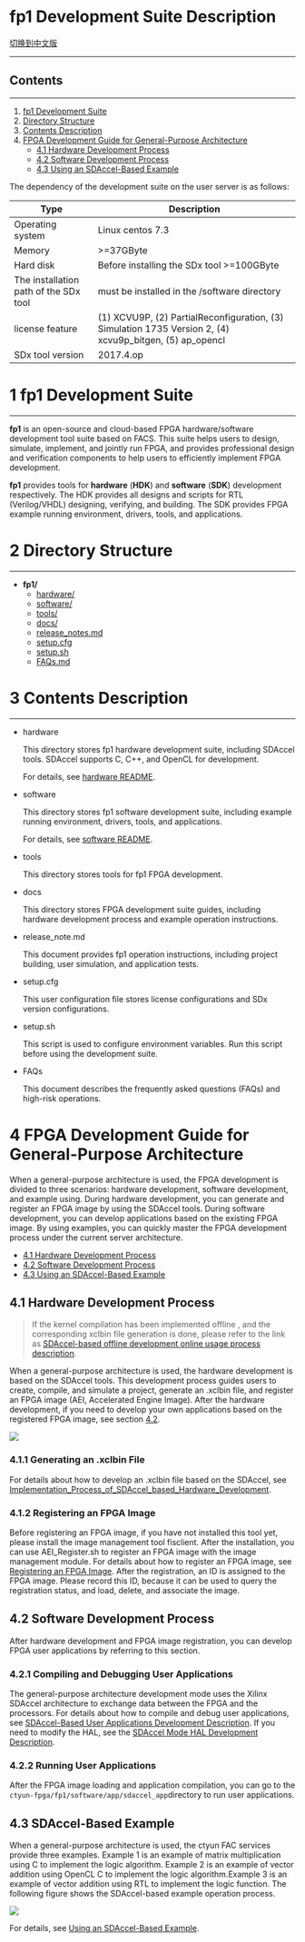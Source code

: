 # fp1 Development Suite Description

[切换到中文版](./README_CN.md)

---

## Contents
-------
1. [fp1 Development Suite](#sec-1)
2. [Directory Structure](#sec-2)
3. [Contents Description](#sec-3)
4. [FPGA Development Guide for General-Purpose Architecture](#sec_3)
   * [4.1 Hardware Development Process](#sec_3_1)
   * [4.2 Software Development Process](#sec_3_2)
   * [4.3 Using an SDAccel-Based Example](#sec_3_3)

The dependency of the development suite on the user server is as follows:

| Type                                  | Description                              |
| ------------------------------------- | ---------------------------------------- |
| Operating system                      | Linux centos 7.3                         |
| Memory                                | >=37GByte                                |
| Hard disk                             | Before installing the SDx tool >=100GByte |
| The installation path of the SDx tool | must be installed in the /software directory |
| license feature                       | (1) XCVU9P, (2) PartialReconfiguration, (3) Simulation 1735 Version 2, (4) xcvu9p_bitgen, (5) ap_opencl |
| SDx tool version                      | 2017.4.op                                |

<a id="sec-1" name="sec-1"></a>
# 1 fp1 Development Suite

---

**fp1** is an open-source and cloud-based FPGA hardware/software development tool suite based on FACS. This suite helps users to design, simulate, implement, and jointly run FPGA, and provides professional design and verification components to help users to efficiently implement FPGA development.

**fp1** provides tools for **hardware** (**HDK**) and **software** (**SDK**) development respectively. The HDK provides all designs and scripts for RTL (Verilog/VHDL) designing, verifying, and building. The SDK provides FPGA example running environment, drivers, tools, and applications.

<a id="sec-2" name="sec-2"></a>

# 2 Directory Structure

---

- **fp1/**
  - [hardware/](#sec-3-1)
  - [software/](#sec-3-2)
  - [tools/](#sec-3-3)
  - [docs/](#sec-3-4)
  - [release_notes.md](#sec-3-5)
  - [setup.cfg](#sec-3-8)
  - [setup.sh](#sec-3-9)
  - [FAQs.md](#sec-3-10)


<a id="sec-3" name="sec-3"></a>

# 3 Contents Description

---

<a id="sec-3-1" name="sec-3-1"></a>

- hardware

  This directory stores fp1 hardware development suite, including SDAccel tools. SDAccel supports C, C++, and OpenCL for development.

  For details, see [hardware README](./hardware/README.md).

<a id="sec-3-2" name="sec-3-2"></a>

- software

  This directory stores fp1 software development suite, including example running environment, drivers, tools, and applications.

  For details, see [software README](./software/README.md).

<a id="sec-3-3" name="sec-3-3"></a>

- tools

  This directory stores tools for fp1 FPGA development.

<a id="sec-3-4" name="sec-3-4"></a>

- docs

  This directory stores FPGA development suite guides, including hardware development process and example operation instructions.

<a id="sec-3-5" name="sec-3-5"></a>

- release_note.md

  This document provides fp1 operation instructions, including project building, user simulation, and application tests.

<a id="sec-3-8" name="sec-3-8"></a>

- setup.cfg

  This user configuration file stores license configurations and SDx version configurations.

<a id="sec-3-9" name="sec-3-9"></a>

- setup.sh

  This script is used to configure environment variables. Run this script before using the development suite.

<a id="sec-3-10" name="sec-3-10"></a>

- FAQs

  This document describes the frequently asked questions (FAQs) and high-risk operations.

  <a name="sec_3"></a>

# 4 FPGA Development Guide for General-Purpose Architecture
When a general-purpose architecture is used, the FPGA development is divided to three scenarios: hardware development, software development, and example using. During hardware development, you can generate and register an FPGA image by using the SDAccel tools. During software development, you can develop applications based on the existing FPGA image. By using examples, you can quickly master the FPGA development process under the current server architecture.

+ [4.1 Hardware Development Process](#sec_3_1)
+ [4.2 Software Development Process](#sec_3_2)
+ [4.3 Using an SDAccel-Based Example](#sec_3_3)

<a name="sec_4_1"></a>
## 4.1 Hardware Development Process

> If the kernel compilation has been implemented offline , and the corresponding xclbin file generation is done, please refer to the link as [SDAccel-based offline development online usage process description](./docs/SDAccel-based_offline_development_online_use_process_guidance.md).

When a general-purpose architecture is used, the hardware development is based on the SDAccel tools. This development process guides users to create, compile, and simulate a project, generate an .xclbin file, and register an FPGA image (AEI, Accelerated Engine Image). After the hardware development, if you need to develop your own applications based on the registered FPGA image, see section [4.2](#sec_3_2).

![](./docs/media/SDAccel_hdk_root.jpg)

<a name="sec_3_1_1"></a>
### 4.1.1 Generating an .xclbin File
For details about how to develop an .xclbin file based on the SDAccel, see [Implementation_Process_of_SDAccel_based_Hardware_Development](./docs/Implementation_Process_of_SDAccel_based_Hardware_Development.md).

<a name="sec_3_1_2"></a>
### 4.1.2 Registering an FPGA Image
Before registering an FPGA image, if you have not installed this tool yet, please install the image management tool fisclient. After the installation, you can use AEI_Register.sh to register an FPGA image with the image management module. For details about how to register an FPGA image, see [Registering an FPGA Image](./docs/Register_an_FPGA_image_for_an_OpenCL_project.md). After the registration, an ID is assigned to the FPGA image. Please record this ID, because it can be used to query the registration status, and load, delete, and associate the image.

<a name="sec_3_2"></a>
## 4.2 Software Development Process

After hardware development and FPGA image registration, you can develop FPGA user applications by referring to this section.

<a name="sec_3_2_1"></a>
### 4.2.1 Compiling and Debugging User Applications
The general-purpose architecture development mode uses the Xilinx SDAccel architecture to exchange data between the FPGA and the processors. For details about how to compile and debug user applications, see [SDAccel-Based User Applications Development Description](./software/app/sdaccel_app/README.md).
If you need to modify the HAL, see the [SDAccel Mode HAL Development Description](./software/userspace/sdaccel/README.md).

<a name="sec_3_2_2"></a>
### 4.2.2 Running User Applications

After the FPGA image loading and application compilation, you can go to the `ctyun-fpga/fp1/software/app/sdaccel_app`directory to run user applications.

<a name="sec_3_3"></a>
## 4.3 SDAccel-Based Example
When a general-purpose architecture is used, the ctyun FAC services provide three examples.  Example 1 is an example of matrix multiplication using C to implement the logic algorithm. Example 2 is an example of vector addition using OpenCL C to implement the logic algorithm.Example 3 is an example of vector addition using RTL to implement the logic function. The following figure shows the SDAccel-based example operation process.

![](./docs/media/SDAccel_example.jpg)

For details, see [Using an SDAccel-Based Example](./docs/Using_an_SDAccel_based_Example.md).
